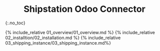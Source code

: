 <h1 align="center"> Shipstation Odoo Connector </h1>
{:.no_toc}

{% include_relative 01_overview/01_overview.md %}
{% include_relative 02_installtion/02_installation.md %}
{% include_relative 03_shipping_instance/03_shipping_instance.md%}

